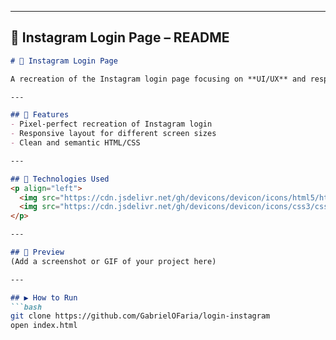 
---

## 🔑 Instagram Login Page – README

```markdown
# 🔑 Instagram Login Page

A recreation of the Instagram login page focusing on **UI/UX** and responsive design.

---

## 🚀 Features
- Pixel-perfect recreation of Instagram login
- Responsive layout for different screen sizes
- Clean and semantic HTML/CSS

---

## 🔧 Technologies Used
<p align="left">
  <img src="https://cdn.jsdelivr.net/gh/devicons/devicon/icons/html5/html5-original.svg" width="40"/>
  <img src="https://cdn.jsdelivr.net/gh/devicons/devicon/icons/css3/css3-original.svg" width="40"/>
</p>

---

## 📸 Preview
(Add a screenshot or GIF of your project here)

---

## ▶️ How to Run
```bash
git clone https://github.com/GabrielOFaria/login-instagram
open index.html
